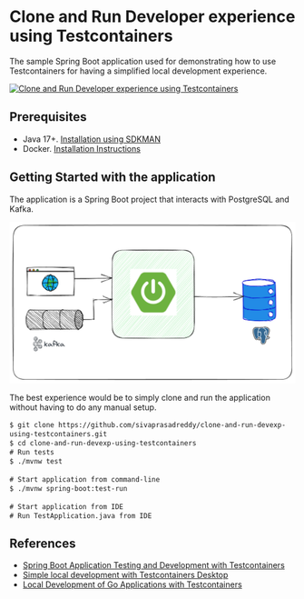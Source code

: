 # Clone and Run Developer experience using Testcontainers

The sample Spring Boot application used for demonstrating how to use Testcontainers 
for having a simplified local development experience. 

[![Clone and Run Developer experience using Testcontainers](https://img.youtube.com/vi/PWTKMVb4HIY/0.jpg)](https://www.youtube.com/watch?v=PWTKMVb4HIY)

## Prerequisites
* Java 17+. [Installation using SDKMAN](https://sdkman.io/)
* Docker. [Installation Instructions](https://docs.docker.com/get-docker/)

## Getting Started with the application
The application is a Spring Boot project that interacts with PostgreSQL and Kafka.

![Spring Boot Application](app.png)

The best experience would be to simply clone and run the application without having to do any manual setup.

```shell
$ git clone https://github.com/sivaprasadreddy/clone-and-run-devexp-using-testcontainers.git
$ cd clone-and-run-devexp-using-testcontainers
# Run tests
$ ./mvnw test

# Start application from command-line
$ ./mvnw spring-boot:test-run

# Start application from IDE
# Run TestApplication.java from IDE
```

## References
* [Spring Boot Application Testing and Development with Testcontainers](https://www.atomicjar.com/2023/05/spring-boot-3-1-0-testcontainers-for-testing-and-local-development/)
* [Simple local development with Testcontainers Desktop](https://testcontainers.com/guides/simple-local-development-with-testcontainers-desktop/)
* [Local Development of Go Applications with Testcontainers](https://www.youtube.com/watch?v=CYBTPmvquCo)
